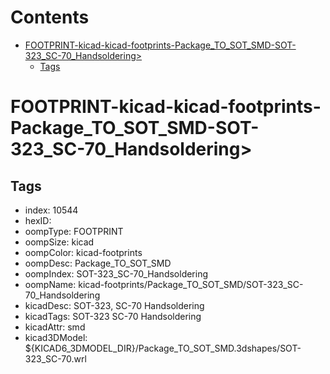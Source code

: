 



Contents
========

* [FOOTPRINT-kicad-kicad-footprints-Package_TO_SOT_SMD-SOT-323_SC-70_Handsoldering>](#footprint-kicad-kicad-footprints-package_to_sot_smd-sot-323_sc-70_handsoldering)
	* [Tags](#tags)

# FOOTPRINT-kicad-kicad-footprints-Package_TO_SOT_SMD-SOT-323_SC-70_Handsoldering>

## Tags

- index: 10544
- hexID: 
- oompType: FOOTPRINT
- oompSize: kicad
- oompColor: kicad-footprints
- oompDesc: Package_TO_SOT_SMD
- oompIndex: SOT-323_SC-70_Handsoldering
- oompName: kicad-footprints/Package_TO_SOT_SMD/SOT-323_SC-70_Handsoldering
- kicadDesc: SOT-323, SC-70 Handsoldering
- kicadTags: SOT-323 SC-70 Handsoldering
- kicadAttr: smd
- kicad3DModel: ${KICAD6_3DMODEL_DIR}/Package_TO_SOT_SMD.3dshapes/SOT-323_SC-70.wrl
